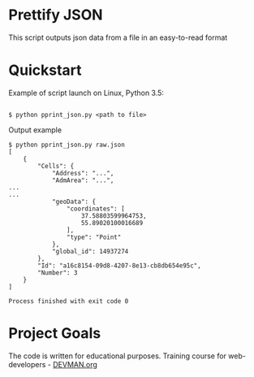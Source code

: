 # Prettify JSON

This script outputs json data from a file in an easy-to-read format

# Quickstart


Example of script launch on Linux, Python 3.5:

```#!bash

$ python pprint_json.py <path to file>

```
Output example

```#!bash
$ python pprint_json.py raw.json
[
    {
        "Cells": {
            "Address": "...",
            "AdmArea": "...",
...
...
            "geoData": {
                "coordinates": [
                    37.58803599964753,
                    55.89020100016689
                ],
                "type": "Point"
            },
            "global_id": 14937274
        },
        "Id": "a16c8154-09d8-4207-8e13-cb8db654e95c",
        "Number": 3
    }
]

Process finished with exit code 0
```
# Project Goals

The code is written for educational purposes. Training course for web-developers - [DEVMAN.org](https://devman.org)
